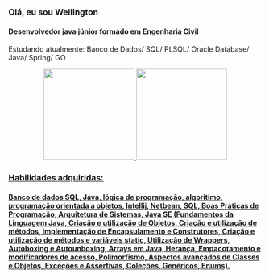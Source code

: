 ### Olá, eu sou Wellington
#### Desenvolvedor java júnior formado em Engenharia Civil
Estudando atualmente: Banco de Dados/ SQL/ PLSQL/ Oracle Database/ Java/ Spring/ GO

<div align="center">
  <a href="https://github.com/wellingtonhiago">
  <img height="180em" src="https://github-readme-stats.vercel.app/api?username=wellingtonhiago&show_icons=true&theme=dracula&include_all_commits=true&count_private=true"/>
  <img height="180em" src="https://github-readme-stats.vercel.app/api/top-langs/?username=wellingtonhiago&layout=compact&langs_count=7&theme=dracula"/>
</div>

  ### Habilidades adquiridas:
  #### Banco de dados SQL, Java, lógica de programação, algoritimo, programação orientada a objetos, Intellij, Netbean, SQL, Boas Práticas de Programação, Arquitetura de Sistemas, Java SE (Fundamentos da Linguagem Java, Criação e utilização de Objetos, Criação e utilização de métodos, Implementação de Encapsulamento e Construtores, Criação e utilização de métodos e variáveis static, Utilização de Wrappers, Autoboxing e Autounboxing, Arrays em Java, Herança, Empacotamento e modificadores de acesso, Polimorfismo, Aspectos avançados de Classes e Objetos, Exceções e Assertivas, Coleções, Genéricos, Enums).
  
